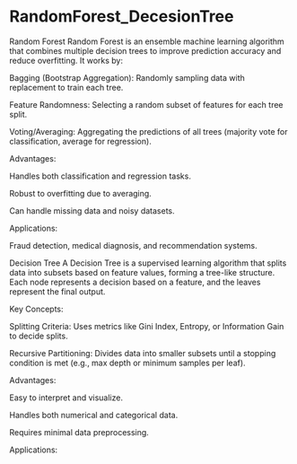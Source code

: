# RandomForest_DecesionTree

Random Forest
Random Forest is an ensemble machine learning algorithm that combines multiple decision trees to improve prediction accuracy and reduce overfitting. It works by:

Bagging (Bootstrap Aggregation): Randomly sampling data with replacement to train each tree.

Feature Randomness: Selecting a random subset of features for each tree split.

Voting/Averaging: Aggregating the predictions of all trees (majority vote for classification, average for regression).

Advantages:

Handles both classification and regression tasks.

Robust to overfitting due to averaging.

Can handle missing data and noisy datasets.

Applications:

Fraud detection, medical diagnosis, and recommendation systems.

Decision Tree
A Decision Tree is a supervised learning algorithm that splits data into subsets based on feature values, forming a tree-like structure. Each node represents a decision based on a feature, and the leaves represent the final output.

Key Concepts:

Splitting Criteria: Uses metrics like Gini Index, Entropy, or Information Gain to decide splits.

Recursive Partitioning: Divides data into smaller subsets until a stopping condition is met (e.g., max depth or minimum samples per leaf).

Advantages:

Easy to interpret and visualize.

Handles both numerical and categorical data.

Requires minimal data preprocessing.

Applications:
